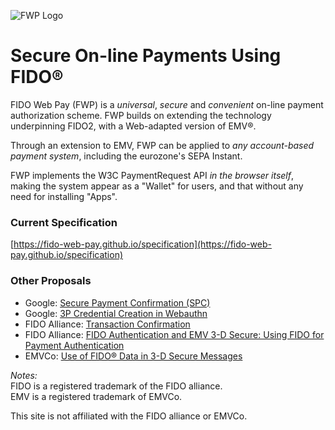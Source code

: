 ![FWP Logo](https://fido-web-pay.github.io/specification/images/fwp.svg)
# Secure On-line Payments Using FIDO&reg;
FIDO Web Pay (FWP) is a _universal_, _secure_ and _convenient_ on-line payment authorization scheme.
FWP builds on extending the technology underpinning FIDO2,
with a Web-adapted version of EMV&reg;.

Through an extension to EMV, FWP can be applied to _any account-based
payment system_, including the eurozone's SEPA Instant.

FWP implements the W3C PaymentRequest API _in the browser itself_,
making the system appear as a "Wallet" for users, and that without
any need for installing "Apps".

### Current Specification
[https://fido-web-pay.github.io/specification](https://fido-web-pay.github.io/specification)

### Other Proposals
- Google: [Secure Payment Confirmation (SPC)](https://github.com/rsolomakhin/secure-payment-confirmation)
- Google: [3P Credential Creation in Webauthn](https://www.w3.org/2020/02/3p-creds-20200219.pdf)
- FIDO Alliance: [Transaction Confirmation](https://fidoalliance.org/white-paper-fido-transaction-confirmation/)
- FIDO Alliance: [FIDO Authentication and EMV 3-D Secure:
Using FIDO for Payment Authentication](https://media.fidoalliance.org/wp-content/uploads/2020/09/FIDO-and-EMV-3DS-Technical-Note-2020-09-01.pdf)
- EMVCo: [Use of FIDO® Data in 3-D Secure Messages](https://www.emvco.com/terms-of-use/?u=wp-content/uploads/documents/EMVCo_3DS_FIDOData-WPv1.0_20200710.pdf)

_Notes:_<br>
FIDO is a registered trademark of the FIDO alliance.<br>
EMV is a registered trademark of EMVCo.

This site is not affiliated with the FIDO alliance or EMVCo.

